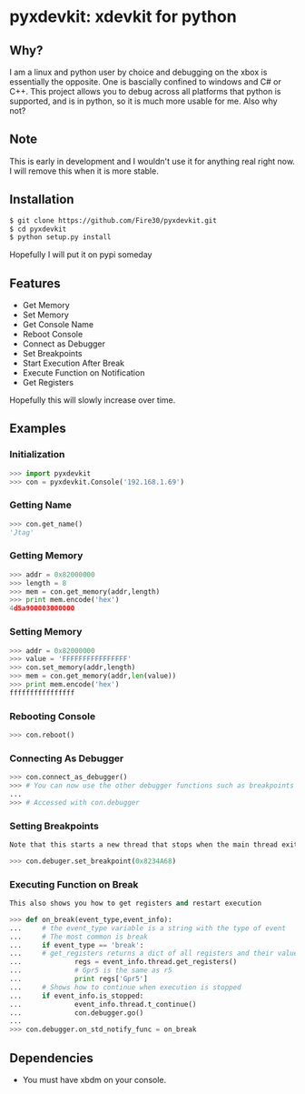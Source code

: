 pyxdevkit: xdevkit for python
============================

Why?
------
I am a linux and python user by choice and debugging on the xbox is essentially the opposite. One is bascially confined to windows and C# or C++. This project allows you to debug across all platforms that python is supported, and is in python, so it is much more usable for me. Also why not?

Note
--------
This is early in development and I wouldn't use it for anything real right now. I will remove this when it is more stable.

Installation
-----------

```bash
$ git clone https://github.com/Fire30/pyxdevkit.git
$ cd pyxdevkit
$ python setup.py install
```

Hopefully I will put it on pypi someday

Features
-------
 - Get Memory
 - Set Memory
 - Get Console Name
 - Reboot Console
 - Connect as Debugger
 - Set Breakpoints
 - Start Execution After Break
 - Execute Function on Notification
 - Get Registers

Hopefully this will slowly increase over time.

Examples
--------

### Initialization

```python
>>> import pyxdevkit
>>> con = pyxdevkit.Console('192.168.1.69')
```

### Getting Name

```python
>>> con.get_name()
'Jtag'
```

### Getting Memory
```python
>>> addr = 0x82000000
>>> length = 8
>>> mem = con.get_memory(addr,length)
>>> print mem.encode('hex')
4d5a900003000000
```

### Setting Memory
```python
>>> addr = 0x82000000
>>> value = 'FFFFFFFFFFFFFFFF'
>>> con.set_memory(addr,length)
>>> mem = con.get_memory(addr,len(value))
>>> print mem.encode('hex')
ffffffffffffffff
```

### Rebooting Console
```python
>>> con.reboot()
```

### Connecting As Debugger
```python
>>> con.connect_as_debugger()
>>> # You can now use the other debugger functions such as breakpoints
...
>>> # Accessed with con.debugger
```

### Setting Breakpoints
```python
Note that this starts a new thread that stops when the main thread exits

>>> con.debuger.set_breakpoint(0x8234A68)
```

### Executing Function on Break
```python
This also shows you how to get registers and restart execution

>>> def on_break(event_type,event_info):
...		# the event_type variable is a string with the type of event
...		# The most common is break
...     if event_type == 'break':
...		# get_registers returns a dict of all registers and their values
...             regs = event_info.thread.get_registers()
...				# Gpr5 is the same as r5
...             print regs['Gpr5']
...		# Shows how to continue when execution is stopped
...     if event_info.is_stopped:
...             event_info.thread.t_continue()
...             con.debugger.go()
...
>>> con.debugger.on_std_notify_func = on_break
```

Dependencies
--------
 - You must have xbdm on your console.